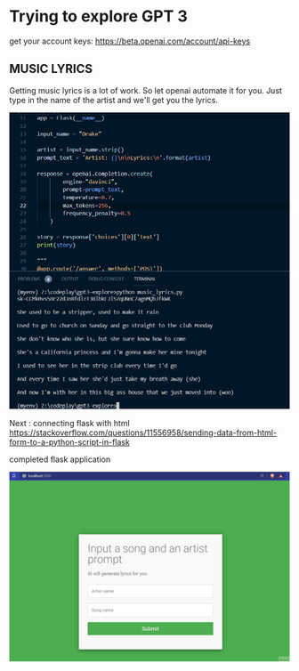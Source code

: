 # Trying to explore GPT 3

get your account keys: https://beta.openai.com/account/api-keys

## MUSIC LYRICS

Getting music lyrics is a lot of work. So let openai automate it for you.
Just type in the name of the artist and we'll get you the lyrics.

![](music_lyrics/music_lyrics.png)

Next : connecting flask with html
https://stackoverflow.com/questions/11556958/sending-data-from-html-form-to-a-python-script-in-flask

completed flask application

![](./music_lyrics.gif)